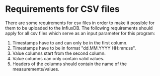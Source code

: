 # Requirements for CSV files

There are some requirements for csv files in order to make it possible for them to be uploaded to the InfluxDB.
The following requirements should apply for all csv files which serve as an input parameter for this program:

1. Timestamps have to and can only be in the first column.
2. Timestamps have to be in format "dd.MM.YYYY HH:mm:ss".
3. Value columns start from the second column.
4. Value columns can only contain valid values.
5. Headers of the columns should contain the name of the measurements/values.